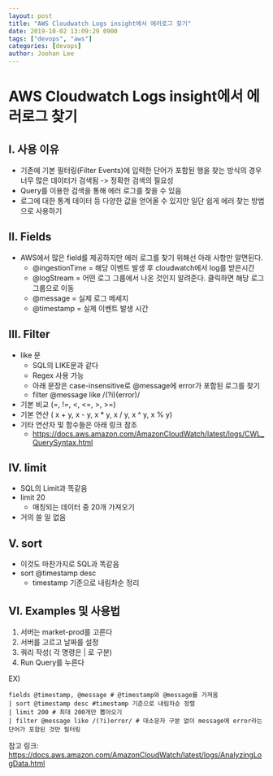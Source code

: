 ```yaml
---
layout: post
title: "AWS Cloudwatch Logs insight에서 에러로그 찾기"
date: 2019-10-02 13:09:29 0900
tags: ["devops", "aws"]
categories: [devops]
author: Joohan Lee
---
```


# AWS Cloudwatch Logs insight에서 에러로그 찾기

## I. 사용 이유
- 기존에 기본 필터링(Filter Events)에 입력한 단어가 포함된 행을 찾는 방식의 경우 너무 많은 데이터가 검색됨 -> 정확한 검색의 필요성
- Query를 이용한 검색을 통해 에러 로그를 찾을 수 있음
- 로그에 대한 통계 데이터 등 다양한 값을 얻어올 수 있지만 일단 쉽게 에러 찾는 방법으로 사용하기

## II. Fields
- AWS에서 많은 field를 제공하지만 에러 로그를 찾기 위해선 아래 사항만 알면된다.
	- @ingestionTime = 해당 이벤트 발생 후 cloudwatch에서 log를 받은시간
	- @logStream = 어떤 로그 그룹에서 나온 것인지 알려준다. 클릭하면 해당 로그 그룹으로 이동
	- @message = 실제 로그 메세지
	- @timestamp = 실제 이벤트 발생 시간

## III. Filter
- like 문 
	- SQL의 LIKE문과 같다
	- Regex 사용 가능
	- 아래 문장은 case-insensitive로 @message에 error가 포함된 로그를 찾기
	- filter @message like /(?i)(error)/
- 기본 비교 (=, !=, <, <=, >, >=) 
- 기본 연산 ( x + y, x - y, x * y, x / y, x ^ y, x % y)
- 기타 연산자 및 함수들은 아래 링크 참조
	- https://docs.aws.amazon.com/AmazonCloudWatch/latest/logs/CWL_QuerySyntax.html

## IV. limit
- SQL의 Limit과 똑같음
- limit 20
	- 매칭되는 데이터 중 20개 가져오기
- 거의 쓸 일 없음

## V. sort
- 이것도 마찬가지로 SQL과 똑같음
- sort @timestamp desc
	- timestamp 기준으로 내림차순 정리

## VI. Examples 및 사용법
1. 서버는 market-prod를 고른다
2. 서버를 고르고 날짜를 설정
3. 쿼리 작성( 각 명령은 | 로  구분)
4. Run Query를 누른다

EX) 
```
fields @timestamp, @message # @timestamp와 @message를 가져옴
| sort @timestamp desc #timestamp 기준으로 내림차순 정렬
| limit 200 # 최대 200개만 뽑아오기
| filter @message like /(?i)error/ # 대소문자 구분 없이 message에 error라는 단어가 포함된 것만 필터링
```

참고 링크:
https://docs.aws.amazon.com/AmazonCloudWatch/latest/logs/AnalyzingLogData.html


